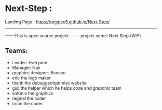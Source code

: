 # Next-Step : 
Landing Page : https://reggiec6.github.io/Next-Step/
<hr/>
-----This is open source project.-----
project name: Next Step (WIP)

<h2>Teams:</h2>
<ul>
<li>Leader: Everyone</li>
<li>Manager: Nan</li>
<li>graphics designer: Bonson </li>
<li>eric the logo maker</li>
<li>thanh the debugger/optimise website</li>
<li>guil the helper which he helps code and grapchic team</li>
<li>antonio the graphics</li>
<li>reginal the coder</li>
<li>brian the coder</li>
</ul>
